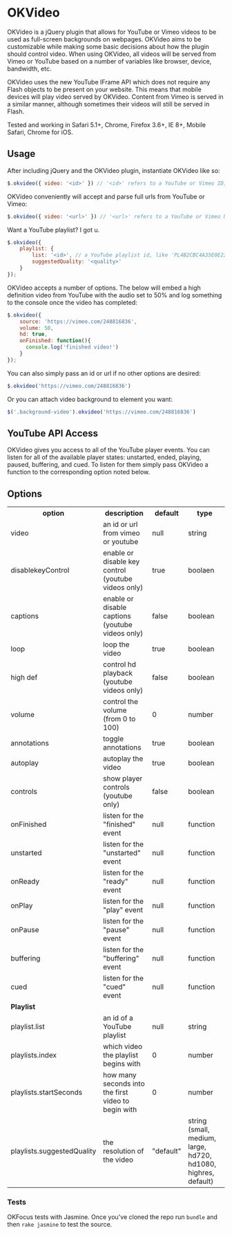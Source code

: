 # OKVideo

OKVideo is a jQuery plugin that allows for YouTube or Vimeo videos to be used as full-screen backgrounds on webpages. OKVideo aims to be customizable while making some basic decisions about how the plugin should control video. When using OKVideo, all videos will be served from Vimeo or YouTube based on a number of variables like browser, device, bandwidth, etc.

OKVideo uses the new YouTube IFrame API which does not require any Flash objects to be present on your website. This means that mobile devices will play video served by OKVideo. Content from Vimeo is served in a similar manner, although sometimes their videos will still be served in Flash.

Tested and working in Safari 5.1+, Chrome, Firefox 3.6+, IE 8+, Mobile Safari, Chrome for iOS.

## Usage

After including jQuery and the OKVideo plugin, instantiate OKVideo like so:

```js
$.okvideo({ video: '<id>' }) // '<id>' refers to a YouTube or Vimeo ID, like '248816836'
```

OKVideo conveniently will accept and parse full urls from YouTube or Vimeo:

```js
$.okvideo({ video: '<url>' }) // '<url>' refers to a YouTube or Vimeo URL, like 'https://vimeo.com/248816836'
```

Want a YouTube playlist? I got u.

```js
$.okvideo({
	playlist: {
		list: '<id>', // a YouTube playlist id, like 'PL4B2CBC4A35E0E224'
		suggestedQuality: '<quality>'
	}
});
```

OKVideo accepts a number of options. The below will embed a high definition video from YouTube with the audio set to 50% and log something to the console once the video has completed:

```js
$.okvideo({
	source: 'https://vimeo.com/248816836',
	volume: 50,
	hd: true,
	onFinished: function(){
	  console.log('finished video!')
	}
});
```

You can also simply pass an id or url if no other options are desired:

```js
$.okvideo('https://vimeo.com/248816836')
```

Or you can attach video background to element you want:

```js
$('.background-video').okvideo('https://vimeo.com/248816836')
```

## YouTube API Access

OKVideo gives you access to all of the YouTube player events. You can listen for all of the available player states: unstarted, ended, playing, paused, buffering, and cued.  To listen for them simply pass OKVideo a function to the corresponding option noted below.

## Options

<table>
  <tbody>
    <tr>
      <th>option</th>
	  <th>description</th>
	  <th>default</th>
      <th>type</th>
    </tr>
    <tr>
     <td>video</td>
	   <td>an id or url from vimeo or youtube</td>
	   <td>null</td>
       <td>string</td>
     </tr>
    <tr>
      <td>disablekeyControl</td>
	   <td>enable or disable key control (youtube videos only)</td>
	   <td>true</td>
       <td>boolaen</td>
    </tr>
    <tr>
      <td>captions</td>
      <td>enable or disable captions (youtube videos only)</td>
      <td>false</td>
      <td>boolean</td>
	</tr>
    <tr>
      <td>loop</td>
  	  <td>loop the video</td>
      <td>true</td>
      <td>boolean</td>
   </tr>
    <tr>
      <td>high def</td>
  	  <td>control hd playback (youtube videos only)</td>
	  <td>false</td>
      <td>boolean</td>
	</tr>
    <tr>
      <td>volume</td>
  	  <td>control the volume (from 0 to 100)</td>
	  <td>0</td>
      <td>number</td>
	</tr>
    <tr>
      <td>annotations</td>
  	  <td>toggle annotations</td>
	  <td>true</td>
      <td>boolean</td>
	</tr>
    <tr>
      <td>autoplay</td>
  	  <td>autoplay the video</td>
	  <td>true</td>
      <td>boolean</td>
	</tr>
    <tr>
      <td>controls</td>
  	  <td>show player controls (youtube only)</td>
	  <td>false</td>
      <td>boolean</td>
	</tr>
    <tr>
      <td>onFinished</td>
  	  <td>listen for the "finished" event</td>
	  <td>null</td>
      <td>function</td>
    </tr>
    <tr>
      <td>unstarted</td>
  	  <td>listen for the "unstarted" event</td>
	  <td>null</td>
      <td>function</td>
	  </tr>
    <tr>
      <td>onReady</td>
  	  <td>listen for the "ready" event</td>
	  <td>null</td>
      <td>function</td>
	</tr>
    <tr>
      <td>onPlay</td>
  	  <td>listen for the "play" event</td>
	  <td>null</td>
      <td>function</td>
	</tr>
    <tr>
      <td>onPause</td>
  	  <td>listen for the "pause" event</td>
	  <td>null</td>
      <td>function</td>
	</tr>
    <tr>
      <td>buffering</td>
  	  <td>listen for the "buffering" event</td>
	  <td>null</td>
      <td>function</td>
	</tr>
    <tr>
      <td>cued</td>
  	  <td>listen for the "cued" event</td>
	  <td>null</td>
      <td>function</td>
	</tr>
    <tr>
      <td><strong>Playlist</strong></td>
  	  <td></td>
	  <td></td>
      <td></td>
	</tr>
    <tr>
      <td>playlist.list</td>
  	  <td>an id of a YouTube playlist</td>
	  <td>null</td>
      <td>string</td>
	</tr>
    <tr>
      <td>playlists.index</td>
  	  <td>which video the playlist begins with</td>
	  <td>0</td>
      <td>number</td>
	</tr>
    <tr>
      <td>playlists.startSeconds</td>
  	  <td>how many seconds into the first video to begin with</td>
	  <td>0</td>
      <td>number</td>
	</tr>
    <tr>
      <td>playlists.suggestedQuality</td>
  	  <td>the resolution of the video</td>
	  <td>"default"</td>
      <td>string (small, medium, large, hd720, hd1080, highres, default)</td>
	</tr>
</tbody>
</table>

### Tests

OKFocus tests with Jasmine. Once you've cloned the repo run `bundle` and then `rake jasmine` to test the source.
